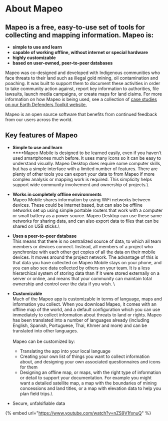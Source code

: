 # About Mapeo

## Mapeo is a free, easy-to-use set of tools for collecting and mapping information. Mapeo is:

* **simple to use and learn**
* **capable of working offline, without internet or special hardware**
* **highly customizable**
* **based on user-owned, peer-to-peer databases**

Mapeo was co-designed and developed with Indigenous communities who face threats to their land such as illegal gold mining, oil contamination and poaching. It was built to support them to document these activities in order to take community action against, report key information to authorities, file lawsuits, launch media campaigns, or create maps for land claims. For more information on how Mapeo is being used, see a collection of [case studies on our Earth Defenders Toolkit website.](https://www.earthdefenderstoolkit.com/community/)

Mapeo is an open source software that benefits from continued feedback from our users across the world.

## Ke**y features of Mapeo**

* **Simple to use and learn**\
  ****Mapeo Mobile is designed to be learned easily, even if you haven’t used smartphones much before. It uses many icons so it can be easy to understand visually. Mapeo Desktop does require some computer skills, but has a simple interface with a limited number of features. There are plenty of other tools you can export your data to from Mapeo if more complex analysis or mapping work is required. This simplicity helps support wide community involvement and ownership of projects.\

* **Works in completely offline environments**\
  Mapeo Mobile shares information by using WiFi networks between devices. These could be internet based, but can also be offline networks set up using simple portable routers that work with a computer or small battery as a power source. Mapeo Desktop can use these same networks for sharing data, and can also export data to files that can be shared on USB sticks.\

* **Uses a peer-to-peer database**\
  This means that there is no centralized source of data, to which all team members or devices connect. Instead, all members of a project who synchronize with each other get copies of all the data on their mobile devices. It moves around the project network. The advantage of this is that data you have collected on Mapeo Mobile stays on your phone, and you can also see data collected by others on your team. It is a less hierarchical system of storing data than if it were stored externally on a server or online, and means that your community can maintain total ownership and control over the data if you wish. \

* **Customizable**\
  Much of the Mapeo app is customizable in terms of language, maps and information you collect. When you download Mapeo, it comes with an offline map of the world, and a default configuration which you can use immediately to collect information about threats to land or rights. Mapeo has been translated into a number of languages already (including English, Spanish, Portuguese, Thai, Khmer and more) and can be translated into other languages. \
  \
  Mapeo can be customized by:
  * Translating the app into your local language
  * Creating your own list of things you want to collect information about, and designing your own associated questionnaires and icons for them
  * Designing an offline map, or maps, with the right type of information or detail to support your documentation. For example you might want a detailed satellite map, a map with the boundaries of mining concessions and land titles, or a map with elevation data to help you plan field trips.\

* Secure, unfalsifiable data

{% embed url="https://www.youtube.com/watch?v=nZS9V1fxnuQ" %}
